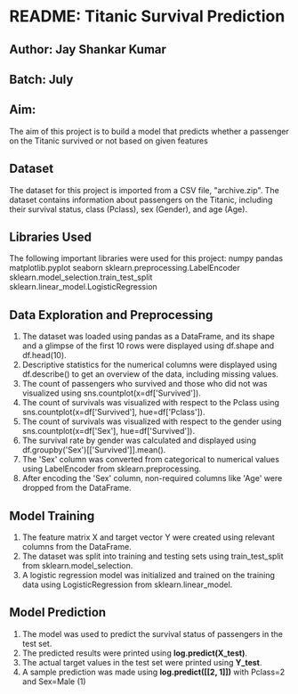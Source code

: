 # README: Titanic Survival Prediction 
## Author: Jay Shankar Kumar 
## Batch: July 
## Aim:

The aim of this project is to build a model that predicts whether a passenger on the Titanic survived or not based on given features
## Dataset 

The dataset for this project is imported from a CSV file, "archive.zip". The dataset contains information about passengers on the Titanic, including their survival status, class (Pclass), sex (Gender), and age (Age).

## Libraries Used
The following important libraries were used for this project:
numpy
pandas
matplotlib.pyplot
seaborn
sklearn.preprocessing.LabelEncoder
sklearn.model_selection.train_test_split
sklearn.linear_model.LogisticRegression

## Data Exploration and Preprocessing

1. The dataset was loaded using pandas as a DataFrame, and its shape and a glimpse of the first 10 rows were displayed using df.shape and df.head(10).
2. Descriptive statistics for the numerical columns were displayed using df.describe() to get an overview of the data, including missing values.
3. The count of passengers who survived and those who did not was visualized using sns.countplot(x=df['Survived']).
4. The count of survivals was visualized with respect to the Pclass using sns.countplot(x=df['Survived'], hue=df['Pclass']).
5. The count of survivals was visualized with respect to the gender using sns.countplot(x=df['Sex'], hue=df['Survived']).
6. The survival rate by gender was calculated and displayed using df.groupby('Sex')[['Survived']].mean().
7. The 'Sex' column was converted from categorical to numerical values using LabelEncoder from sklearn.preprocessing.
8. After encoding the 'Sex' column, non-required columns like 'Age' were dropped from the DataFrame.

## Model Training

1. The feature matrix X and target vector Y were created using relevant columns from the DataFrame.
2. The dataset was split into training and testing sets using train_test_split from sklearn.model_selection.
3. A logistic regression model was initialized and trained on the training data using LogisticRegression from sklearn.linear_model.

## Model Prediction

1. The model was used to predict the survival status of passengers in the test set.
2. The predicted results were printed using __log.predict(X_test)__.
3. The actual target values in the test set were printed using __Y_test__.
4. A sample prediction was made using __log.predict([[2, 1]])__ with Pclass=2 and Sex=Male (1)




